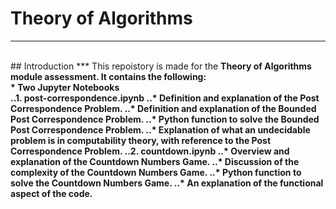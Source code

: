 # Theory of Algorithms
***
<br>
## Introduction
***
This repoistory is made for the <b> Theory of Algorithms <b> module assessment. It contains the following:
    <br>
    * Two Jupyter Notebooks 
    <br>
    ..1. post-correspondence.ipynb
        ..* Definition and explanation of the Post Correspondence Problem.
        ..* Definition and explanation of the Bounded Post Correspondence Problem.
        ..* Python function to solve the Bounded Post Correspondence Problem.
        ..* Explanation of what an undecidable problem is in computability theory, with reference to the Post Correspondence Problem.
    ..2. countdown.ipynb
        ..* Overview and explanation of the Countdown Numbers Game.
        ..* Discussion of the complexity of the Countdown Numbers Game.
        ..* Python function to solve the Countdown Numbers Game.
        ..* An explanation of the functional aspect of the code.